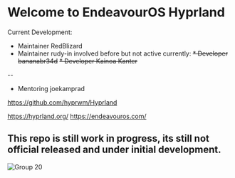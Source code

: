 # Welcome to EndeavourOS Hyprland
Current Development:
* Maintainer RedBlizard
* Maintainer rudy-in
involved before but not active currently:
~~* Developer bananabr34d~~
~~* Developer Kainoa Kanter~~

--
* Mentoring joekamprad

https://github.com/hyprwm/Hyprland

https://hyprland.org/
https://endeavouros.com/

## This repo is still work in progress, its still not official  released and under initial development.

![Group 20](https://github.com/EndeavourOS-Community-Editions/hyprland/assets/108489214/b0e22c20-d400-4550-b305-b42e518ffb8e)
